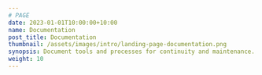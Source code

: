 ```yaml
---
# PAGE
date: 2023-01-01T10:00:00+10:00
name: Documentation
post_title: Documentation
thumbnail: /assets/images/intro/landing-page-documentation.png
synopsis: Document tools and processes for continuity and maintenance.
weight: 10
---
```

